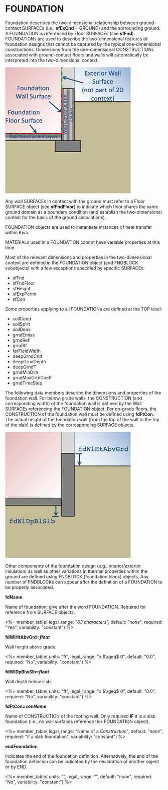 # FOUNDATION

Foundation describes the two-dimensional relationship between ground-contact SURFACEs (i.e., **sfExCnd** = GROUND) and the surrounding ground. A FOUNDATION is referenced by Floor SURFACEs (see **sfFnd**). FOUNDATIONs are used to describe the two-dimensional features of foundation designs that cannot be captured by the typical one-dimensional constructions. Dimensions from the one-dimensional CONSTRUCTIONs associated with ground-contact floors and walls will automatically be interpreted into the two-dimensional context.

![Two-dimensional context](../assets/images/fd_context.png)

Any wall SURFACEs in contact with the ground must refer to a Floor SURFACE object (see **sfFndFloor**) to indicate which floor shares the same ground domain as a boundary condition (and establish the two-dimensional context for the basis of the ground calculations).

FOUNDATION objects are used to instantiate instances of heat transfer within Kiva.

MATERIALs used in a FOUNDATION cannot have variable properties at this time.

Most of the relevant dimensions and properties in the two-dimensional context are defined in the FOUNDATION object (and FNDBLOCK subobjects) with a few exceptions specified by specific SURFACEs:

- sfFnd
- sfFndFloor
- sfHeight
- sfExpPerim
- sfCon

Some properties applying to all FOUNDATIONs are defined at the TOP level:

- soilCond
- soilSpHt
- soilDens
- grndEmiss
- grndRefl
- grndRf
- farFieldWidth
- deepGrndCnd
- deepGrndDepth
- deepGrndT
- grndMinDim
- grndMaxGrthCoeff
- grndTimeStep

The following data members describe the dimensions and properties of the foundation wall. For below-grade walls, the CONSTRUCTION (and corresponding width) of the foundation wall is defined by the Wall SURFACEs referencing the FOUNDATION object. For on-grade floors, the CONSTRUCTION of the foundation wall must be defined using **fdFtCon**. The actual height of the foundation wall (from the top of the wall to the top of the slab) is defined by the corresponding SURFACE objects.

![Foundation wall dimensions](../assets/images/fd_dims.png)

Other components of the foundation design (e.g., interior/exterior insulation) as well as other variations in thermal properties within the ground are defined using FNDBLOCK (foundation block) objects. Any number of FNDBLOCKs can appear after the definition of a FOUNDATION to be properly associated.

**fdName**

Name of foundation; give after the word FOUNDATION. Required for reference from SURFACE objects.

<%= member_table(
legal_range: "_63 characters_",
default: "_none_",
required: "Yes",
variability: "constant") %>

**fdWlHtAbvGrd=_float_**

Wall height above grade.

<%= member_table(
units: "ft",
legal_range: "x $\\geq$ 0",
default: "0.0",
required: "No",
variability: "constant") %>

**fdWlDpBlwSlb=_float_**

<!-- TODO: Optionally below grade? -->

Wall depth below slab.

<%= member_table(
units: "ft",
legal_range: "x $\\geq$ 0",
default: "0.0",
required: "No",
variability: "constant") %>

**fdFtCon=_conName_**

Name of CONSTRUCTION of the footing wall. Only required **IF** it is a slab foundation (i.e., no wall surfaces reference this FOUNDATION object).

<%= member_table(
legal_range: "Name of a _Construction_",
default: "_none_",
required: "if a slab foundation",
variability: "constant") %>

**endFoundation**

Indicates the end of the foundation definition. Alternatively, the end of the foundation definition can be indicated by the declaration of another object or by END.

<%= member_table(
units: "",
legal_range: "",
default: "_none_",
required: "No",
variability: "constant")
%>
